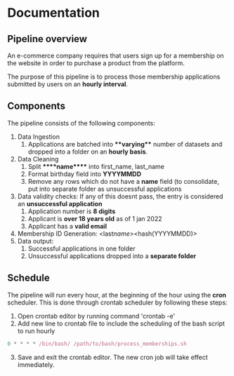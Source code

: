 # Documentation

## Pipeline overview

An e-commerce company requires that users sign up for a membership on the website in order to purchase a product from the platform.

The purpose of this pipeline is to process those membership applications submitted by users on an **hourly interval**.

## Components

The pipeline consists of the following components:

1. Data Ingestion
   1. Applications are batched into ******\*\*******varying******\*\******* number of datasets and dropped into a folder on an **hourly basis**.
2. Data Cleaning
   1. Split **\*\*\*\***name**\*\*\*\*** into first_name, last_name
   2. Format birthday field into **YYYYMMDD**
   3. Remove any rows which do not have a **name** field (to consolidate, put into separate folder as unsuccessful applications
3. Data validity checks: If any of this doesnt pass, the entry is considered an **unsuccessful application**
   1. Application number is **8 digits**
   2. Applicant is **over 18 years old** as of 1 jan 2022
   3. Applicant has a **valid email**
4. Membership ID Generation: <last*name>*<hash(YYYYMMDD)>
5. Data output:
   1. Successful applications in one folder
   2. Unsuccessful applications dropped into a **separate folder**

## Schedule

The pipeline will run every hour, at the beginning of the hour using the **cron** scheduler.
This is done through crontab scheduler by following these steps:

1. Open crontab editor by running command 'crontab -e'
2. Add new line to crontab file to include the scheduling of the bash script to run hourly

```jsx
0 * * * * /bin/bash/ /path/to/bash/process_memberships.sh
```

3. Save and exit the crontab editor. The new cron job will take effect immediately.
